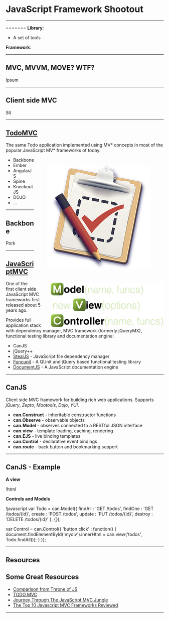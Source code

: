 # JavaScript Framework Shootout

---

=======
__Library__:

* A set of tools

__Framework__:

---

## MVC, MVVM, MOVE? WTF?

Ipsum

---

## Client side MVC

Sit

---

## [TodoMVC](http://todomvc.com/)

The same Todo application implemented using MV\* concepts in most of the popular JavaScript MV\*
frameworks of today.
<img src="images/todomvc.png" alt="TodoMVC" style="float: right; margin: 3em;" />

* Backbone
* Ember
* AngularJS
* Spine
* KnockoutJS
* DOJO
* ...

---

## Backbone

Pork

---

## [JavaScriptMVC](http://javascriptmvc.com)

<img src="images/javascriptmvc.png" alt="JavaScriptMVC" style="float: right; margin-left: 2em;" />
One of the first client side JavaScript MVC frameworks first released about 5 years ago.

Provides full application stack with dependency manager, MVC framework (formerly jQueryMX),
functional testing library and documentation engine:

* CanJS
* jQuery++
* [StealJS](http://javascriptmvc.com/docs.html#!stealjs) - JavaScript file dependency manager
* [Funcunit](http://funcunit.com) - A QUnit and jQuery based functional testing library
* [DocumentJS](http://javascriptmvc.com/docs.html#!DocumentJS) - A JavaScript documentation engine

---

## CanJS

Client side MVC framework for building rich web applications. Supports *jQuery*, *Zepto*, *Mootools*,
*Dojo*, *YUI*.

* __can.Construct__ - inheritable constructor functions
* __can.Observe__ - observable objects
* __can.Model__ - observes connected to a RESTful JSON interface
* __can.view__ - template loading, caching, rendering
* __can.EJS__ - live binding templates
* __can.Control__ - declarative event bindings
* __can.route__ - back button and bookmarking support

---

## CanJS - Example

__A view__

  !html
  <script type="text/ejs" id="todos">
    <ul>
    <% for( var i = 0; i < this.length; i++ ) { %>
      <li><%= this[ i ].name %></li>
    <% } %>
    </ul>
    </script>

__Controls and Models__

  !javascript
  var Todo = can.Model({
    findAll : 'GET /todos',
    findOne : 'GET /todos/{id}',
    create  : 'POST /todos',
    update  : 'PUT /todos/{id}',
    destroy : 'DELETE /todos/{id}'
  }, {});

  var Control = can.Control({
    'button click' : function() {
      document.findElementById('mydiv').innerHtml =
            can.view('todos', Todo.findAll());
    }
  });

---

## Resources

## Some Great Resources

* [Comparison from Throne of JS](http://blog.stevensanderson.com/2012/08/01/rich-javascript-applications-the-seven-frameworks-throne-of-js-2012/)
* [TODO MVC](http://todomvc.com/)
* [Journey Through The JavaScript MVC Jungle](http://coding.smashingmagazine.com/2012/07/27/journey-through-the-javascript-mvc-jungle/)
* [The Top 10 Javascript MVC Frameworks Reviewed](http://codebrief.com/2012/01/the-top-10-javascript-mvc-frameworks-reviewed/)

---
